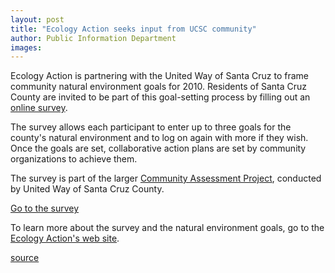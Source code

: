 ```yaml
---
layout: post
title: "Ecology Action seeks input from UCSC community"
author: Public Information Department
images:
---
```


Ecology Action is partnering with the United Way of Santa Cruz to frame community natural environment goals for 2010. Residents of Santa Cruz County are invited to be part of this goal-setting process by filling out an [online survey][1].

The survey allows each participant to enter up to three goals for the county's natural environment and to log on again with more if they wish. Once the goals are set, collaborative action plans are set by community organizations to achieve them.

The survey is part of the larger [Community Assessment Project][2], conducted by United Way of Santa Cruz County.

[Go to the survey][1]

To learn more about the survey and the natural environment goals, go to the [Ecology Action's web site][3].  

[1]: http://www.surveymonkey.com/s.asp?u=746711782140
[2]: http://www.appliedsurveyresearch.org/cap_report.htm
[3]: http://www.ecoact.org/cap

[source](http://www1.ucsc.edu/currents/05-06/02-27/brief-survey.asp "Permalink to brief-survey")
